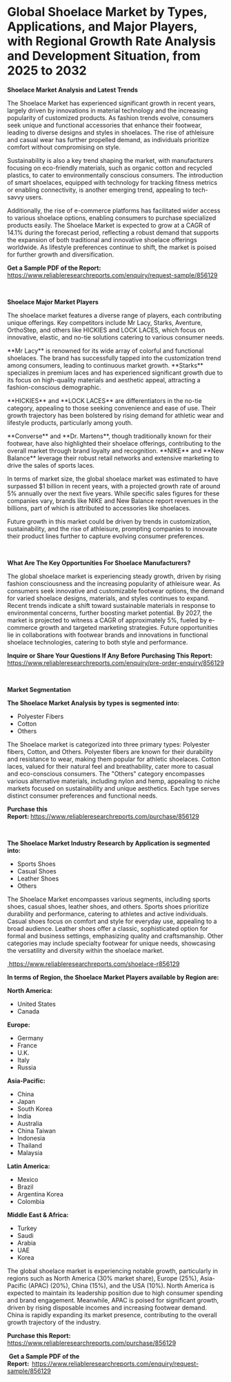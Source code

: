 <p><h1>Global Shoelace Market by Types, Applications, and Major Players, with Regional Growth Rate Analysis and Development Situation, from 2025 to 2032</h1></p><p><strong>Shoelace Market Analysis and Latest Trends</strong></p>
<p><p>The Shoelace Market has experienced significant growth in recent years, largely driven by innovations in material technology and the increasing popularity of customized products. As fashion trends evolve, consumers seek unique and functional accessories that enhance their footwear, leading to diverse designs and styles in shoelaces. The rise of athleisure and casual wear has further propelled demand, as individuals prioritize comfort without compromising on style.</p><p>Sustainability is also a key trend shaping the market, with manufacturers focusing on eco-friendly materials, such as organic cotton and recycled plastics, to cater to environmentally conscious consumers. The introduction of smart shoelaces, equipped with technology for tracking fitness metrics or enabling connectivity, is another emerging trend, appealing to tech-savvy users.</p><p>Additionally, the rise of e-commerce platforms has facilitated wider access to various shoelace options, enabling consumers to purchase specialized products easily. The Shoelace Market is expected to grow at a CAGR of 14.1% during the forecast period, reflecting a robust demand that supports the expansion of both traditional and innovative shoelace offerings worldwide. As lifestyle preferences continue to shift, the market is poised for further growth and diversification.</p></p>
<p><strong>Get a Sample PDF of the Report:&nbsp;</strong> <a href="https://www.reliableresearchreports.com/enquiry/request-sample/856129?utm_campaign=2677&utm_medium=2&utm_source=Github&utm_content=ia&utm_term=15042025&utm_id=shoelace">https://www.reliableresearchreports.com/enquiry/request-sample/856129</a></p>
<p>&nbsp;</p>
<p><strong>Shoelace Major Market Players</strong></p>
<p><p>The shoelace market features a diverse range of players, each contributing unique offerings. Key competitors include Mr Lacy, Starks, Aventure, OrthoStep, and others like HICKIES and LOCK LACES, which focus on innovative, elastic, and no-tie solutions catering to various consumer needs.</p><p>**Mr Lacy** is renowned for its wide array of colorful and functional shoelaces. The brand has successfully tapped into the customization trend among consumers, leading to continuous market growth. **Starks** specializes in premium laces and has experienced significant growth due to its focus on high-quality materials and aesthetic appeal, attracting a fashion-conscious demographic.</p><p>**HICKIES** and **LOCK LACES** are differentiators in the no-tie category, appealing to those seeking convenience and ease of use. Their growth trajectory has been bolstered by rising demand for athletic wear and lifestyle products, particularly among youth.</p><p>**Converse** and **Dr. Martens**, though traditionally known for their footwear, have also highlighted their shoelace offerings, contributing to the overall market through brand loyalty and recognition. **NIKE** and **New Balance** leverage their robust retail networks and extensive marketing to drive the sales of sports laces.</p><p>In terms of market size, the global shoelace market was estimated to have surpassed $1 billion in recent years, with a projected growth rate of around 5% annually over the next five years. While specific sales figures for these companies vary, brands like NIKE and New Balance report revenues in the billions, part of which is attributed to accessories like shoelaces.</p><p>Future growth in this market could be driven by trends in customization, sustainability, and the rise of athleisure, prompting companies to innovate their product lines further to capture evolving consumer preferences.</p></p>
<p>&nbsp;</p>
<p><strong>What Are The Key Opportunities For Shoelace Manufacturers?</strong></p>
<p><p>The global shoelace market is experiencing steady growth, driven by rising fashion consciousness and the increasing popularity of athleisure wear. As consumers seek innovative and customizable footwear options, the demand for varied shoelace designs, materials, and styles continues to expand. Recent trends indicate a shift toward sustainable materials in response to environmental concerns, further boosting market potential. By 2027, the market is projected to witness a CAGR of approximately 5%, fueled by e-commerce growth and targeted marketing strategies. Future opportunities lie in collaborations with footwear brands and innovations in functional shoelace technologies, catering to both style and performance.</p></p>
<p><strong>Inquire or Share Your Questions If Any Before Purchasing This Report:</strong> <a href="https://www.reliableresearchreports.com/enquiry/pre-order-enquiry/856129?utm_campaign=2677&utm_medium=2&utm_source=Github&utm_content=ia&utm_term=15042025&utm_id=shoelace">https://www.reliableresearchreports.com/enquiry/pre-order-enquiry/856129</a></p>
<p>&nbsp;</p>
<p><strong>Market Segmentation</strong></p>
<p><strong>The Shoelace Market Analysis by types is segmented into:</strong></p>
<p><ul><li>Polyester Fibers</li><li>Cotton</li><li>Others</li></ul></p>
<p><p>The Shoelace market is categorized into three primary types: Polyester fibers, Cotton, and Others. Polyester fibers are known for their durability and resistance to wear, making them popular for athletic shoelaces. Cotton laces, valued for their natural feel and breathability, cater more to casual and eco-conscious consumers. The "Others" category encompasses various alternative materials, including nylon and hemp, appealing to niche markets focused on sustainability and unique aesthetics. Each type serves distinct consumer preferences and functional needs.</p></p>
<p><strong>Purchase this Report:&nbsp;</strong><a href="https://www.reliableresearchreports.com/purchase/856129?utm_campaign=2677&utm_medium=2&utm_source=Github&utm_content=ia&utm_term=15042025&utm_id=shoelace">https://www.reliableresearchreports.com/purchase/856129</a></p>
<p>&nbsp;</p>
<p><strong>The Shoelace Market Industry Research by Application is segmented into:</strong></p>
<p><ul><li>Sports Shoes</li><li>Casual Shoes</li><li>Leather Shoes</li><li>Others</li></ul></p>
<p><p>The Shoelace Market encompasses various segments, including sports shoes, casual shoes, leather shoes, and others. Sports shoes prioritize durability and performance, catering to athletes and active individuals. Casual shoes focus on comfort and style for everyday use, appealing to a broad audience. Leather shoes offer a classic, sophisticated option for formal and business settings, emphasizing quality and craftsmanship. Other categories may include specialty footwear for unique needs, showcasing the versatility and diversity within the shoelace market.</p></p>
<p><a href="https://www.reliableresearchreports.com/shoelace-r856129?utm_campaign=2677&utm_medium=2&utm_source=Github&utm_content=ia&utm_term=15042025&utm_id=shoelace">&nbsp;https://www.reliableresearchreports.com/shoelace-r856129</a></p>
<p><strong>In terms of Region, the Shoelace Market Players available by Region are:</strong></p>
<p>
    <p> <strong> North America: </strong>
        <ul>
            <li>United States</li>
            <li>Canada</li>
        </ul>
        </p> 
    <p> <strong> Europe: </strong>
        <ul>
            <li>Germany</li>
            <li>France</li>
            <li>U.K.</li>
            <li>Italy</li>
            <li>Russia</li>
        </ul>
        </p> 
    <p> <strong> Asia-Pacific: </strong>
        <ul>
            <li>China</li>
            <li>Japan</li>
            <li>South Korea</li>
            <li>India</li>
            <li>Australia</li>
            <li>China Taiwan</li>
            <li>Indonesia</li>
            <li>Thailand</li>
            <li>Malaysia</li>
        </ul>
        </p> 
    <p> <strong> Latin America: </strong>
        <ul>
            <li>Mexico</li>
            <li>Brazil</li>
            <li>Argentina Korea</li>
            <li>Colombia</li>
        </ul>
        </p> 
    <p> <strong> Middle East & Africa: </strong>
        <ul>
            <li>Turkey</li>
            <li>Saudi</li>
            <li>Arabia</li>
            <li>UAE</li>
            <li>Korea</li>
        </ul>
    </p>
    </p>
<p><p>The global shoelace market is experiencing notable growth, particularly in regions such as North America (30% market share), Europe (25%), Asia-Pacific (APAC) (20%), China (15%), and the USA (10%). North America is expected to maintain its leadership position due to high consumer spending and brand engagement. Meanwhile, APAC is poised for significant growth, driven by rising disposable incomes and increasing footwear demand. China is rapidly expanding its market presence, contributing to the overall growth trajectory of the industry.</p></p>
<p><strong>Purchase this Report: </strong><a href="https://www.reliableresearchreports.com/purchase/856129?utm_campaign=2677&utm_medium=2&utm_source=Github&utm_content=ia&utm_term=15042025&utm_id=shoelace">https://www.reliableresearchreports.com/purchase/856129</a></p>
<p>&nbsp;<strong>Get a Sample PDF of the Report:&nbsp;&nbsp;</strong><a href="https://www.reliableresearchreports.com/enquiry/request-sample/856129?utm_campaign=2677&utm_medium=2&utm_source=Github&utm_content=ia&utm_term=15042025&utm_id=shoelace">https://www.reliableresearchreports.com/enquiry/request-sample/856129</a></p>
<p><strong></strong></p>
<p><p></p><p></p><p></p></p>